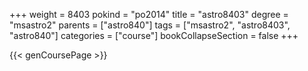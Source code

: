 +++
weight = 8403
pokind = "po2014"
title = "astro8403"
degree = "msastro2"
parents = ["astro840"]
tags = ["msastro2", "astro8403", "astro840"]
categories = ["course"]
bookCollapseSection = false
+++

{{< genCoursePage >}}
